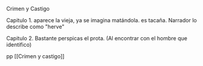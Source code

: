 Crimen y Castigo

Capitulo 1.
aparece la vieja, ya se imagina matándola. es tacaña. Narrador lo describe como "herve"

Capitulo 2.
Bastante perspicas el prota. (Al encontrar con el hombre que identifico)


[]()pp
[[Crimen y castigo]]